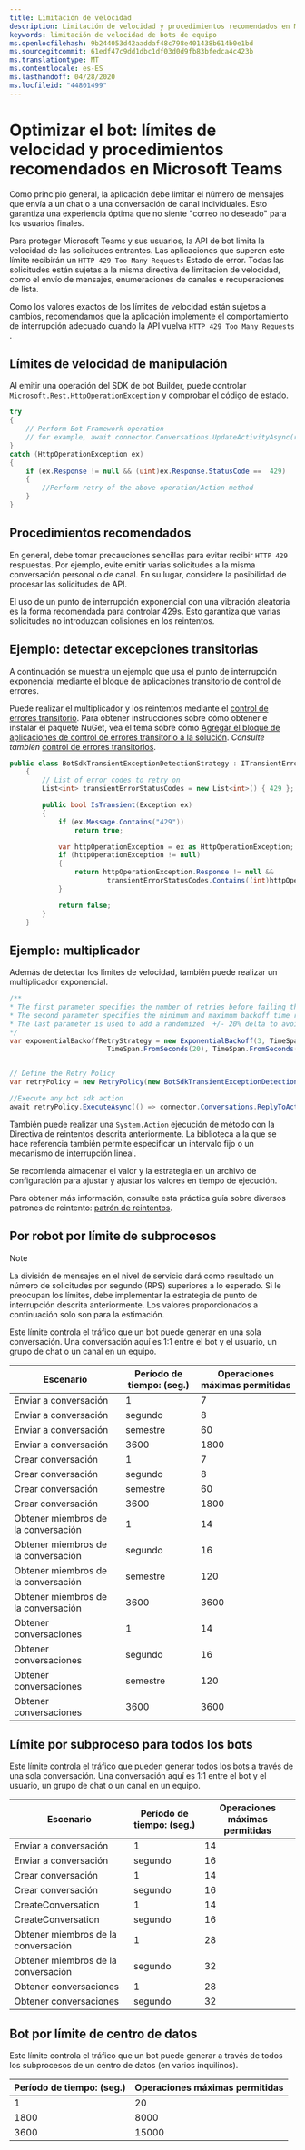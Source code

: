 ```yaml
---
title: Limitación de velocidad
description: Limitación de velocidad y procedimientos recomendados en Microsoft Teams
keywords: limitación de velocidad de bots de equipo
ms.openlocfilehash: 9b244053d42aaddaf48c798e401438b614b0e1bd
ms.sourcegitcommit: 61edf47c9dd1dbc1df03d0d9fb83bfedca4c423b
ms.translationtype: MT
ms.contentlocale: es-ES
ms.lasthandoff: 04/28/2020
ms.locfileid: "44801499"
---
```

# <a name="optimize-your-bot-rate-limiting-and-best-practices-in-microsoft-teams"></a>Optimizar el bot: límites de velocidad y procedimientos recomendados en Microsoft Teams

Como principio general, la aplicación debe limitar el número de mensajes que envía a un chat o a una conversación de canal individuales. Esto garantiza una experiencia óptima que no siente "correo no deseado" para los usuarios finales.

Para proteger Microsoft Teams y sus usuarios, la API de bot limita la velocidad de las solicitudes entrantes. Las aplicaciones que superen este límite recibirán un `HTTP 429 Too Many Requests` Estado de error. Todas las solicitudes están sujetas a la misma directiva de limitación de velocidad, como el envío de mensajes, enumeraciones de canales e recuperaciones de lista.

Como los valores exactos de los límites de velocidad están sujetos a cambios, recomendamos que la aplicación implemente el comportamiento de interrupción adecuado cuando la API vuelva `HTTP 429 Too Many Requests` .

## <a name="handling-rate-limits"></a>Límites de velocidad de manipulación

Al emitir una operación del SDK de bot Builder, puede controlar `Microsoft.Rest.HttpOperationException` y comprobar el código de estado.

```csharp
try
{
    // Perform Bot Framework operation
    // for example, await connector.Conversations.UpdateActivityAsync(reply);
}
catch (HttpOperationException ex)
{
    if (ex.Response != null && (uint)ex.Response.StatusCode ==  429)
    {
        //Perform retry of the above operation/Action method
    }
}
```

## <a name="best-practices"></a>Procedimientos recomendados

En general, debe tomar precauciones sencillas para evitar recibir `HTTP 429` respuestas. Por ejemplo, evite emitir varias solicitudes a la misma conversación personal o de canal. En su lugar, considere la posibilidad de procesar las solicitudes de API.

El uso de un punto de interrupción exponencial con una vibración aleatoria es la forma recomendada para controlar 429s. Esto garantiza que varias solicitudes no introduzcan colisiones en los reintentos.

## <a name="example-detecting-transient-exceptions"></a>Ejemplo: detectar excepciones transitorias

A continuación se muestra un ejemplo que usa el punto de interrupción exponencial mediante el bloque de aplicaciones transitorio de control de errores.

Puede realizar el multiplicador y los reintentos mediante el [control de errores transitorio](/previous-versions/msp-n-p/hh675232%28v%3dpandp.10%29). Para obtener instrucciones sobre cómo obtener e instalar el paquete NuGet, vea el tema sobre cómo [Agregar el bloque de aplicaciones de control de errores transitorio a la solución](/previous-versions/msp-n-p/dn440719(v=pandp.60)?redirectedfrom=MSDN). *Consulte también* [control de errores transitorios](/azure/architecture/best-practices/transient-faults).

```csharp
public class BotSdkTransientExceptionDetectionStrategy : ITransientErrorDetectionStrategy
    {
        // List of error codes to retry on
        List<int> transientErrorStatusCodes = new List<int>() { 429 };

        public bool IsTransient(Exception ex)
        {
            if (ex.Message.Contains("429"))
                return true;

            var httpOperationException = ex as HttpOperationException;
            if (httpOperationException != null)
            {
                return httpOperationException.Response != null &&
                        transientErrorStatusCodes.Contains((int)httpOperationException.Response.StatusCode);
            }

            return false;
        }
    }
```

## <a name="example-backoff"></a>Ejemplo: multiplicador

Además de detectar los límites de velocidad, también puede realizar un multiplicador exponencial.

```csharp
/**
* The first parameter specifies the number of retries before failing the operation.
* The second parameter specifies the minimum and maximum backoff time respectively.
* The last parameter is used to add a randomized  +/- 20% delta to avoid numerous clients retrying simultaneously.
*/
var exponentialBackoffRetryStrategy = new ExponentialBackoff(3, TimeSpan.FromSeconds(2),
                        TimeSpan.FromSeconds(20), TimeSpan.FromSeconds(1));


// Define the Retry Policy
var retryPolicy = new RetryPolicy(new BotSdkTransientExceptionDetectionStrategy(), exponentialBackoffRetryStrategy);

//Execute any bot sdk action
await retryPolicy.ExecuteAsync(() => connector.Conversations.ReplyToActivityAsync( (Activity)reply) ).ConfigureAwait(false);
```

También puede realizar una `System.Action` ejecución de método con la Directiva de reintentos descrita anteriormente. La biblioteca a la que se hace referencia también permite especificar un intervalo fijo o un mecanismo de interrupción lineal.

Se recomienda almacenar el valor y la estrategia en un archivo de configuración para ajustar y ajustar los valores en tiempo de ejecución.

Para obtener más información, consulte esta práctica guía sobre diversos patrones de reintento: [patrón de reintentos](/azure/architecture/patterns/retry).

## <a name="per-bot-per-thread-limit"></a>Por robot por límite de subprocesos

>[!NOTE]
>La división de mensajes en el nivel de servicio dará como resultado un número de solicitudes por segundo (RPS) superiores a lo esperado. Si le preocupan los límites, debe implementar la estrategia de punto de interrupción descrita anteriormente. Los valores proporcionados a continuación solo son para la estimación.

Este límite controla el tráfico que un bot puede generar en una sola conversación. Una conversación aquí es 1:1 entre el bot y el usuario, un grupo de chat o un canal en un equipo.

| **Escenario** | **Período de tiempo: (seg.)** | **Operaciones máximas permitidas** |
| --- | --- | --- |
| Enviar a conversación | 1  | 7  |
| Enviar a conversación | segundo | 8  |
| Enviar a conversación | semestre | 60 |
| Enviar a conversación | 3600 | 1800 |
| Crear conversación | 1  | 7  |
| Crear conversación | segundo | 8  |
| Crear conversación | semestre | 60 |
| Crear conversación | 3600 | 1800 |
| Obtener miembros de la conversación| 1  | 14  |
| Obtener miembros de la conversación| segundo | 16  |
| Obtener miembros de la conversación| semestre | 120 |
| Obtener miembros de la conversación| 3600 | 3600 |
| Obtener conversaciones | 1  | 14  |
| Obtener conversaciones | segundo | 16  |
| Obtener conversaciones | semestre | 120 |
| Obtener conversaciones | 3600 | 3600 |

## <a name="per-thread-limit-for-all-bots"></a>Límite por subproceso para todos los bots

Este límite controla el tráfico que pueden generar todos los bots a través de una sola conversación. Una conversación aquí es 1:1 entre el bot y el usuario, un grupo de chat o un canal en un equipo.

| **Escenario** | **Período de tiempo: (seg.)** | **Operaciones máximas permitidas** |
| --- | --- | --- |
| Enviar a conversación | 1  | 14  |
| Enviar a conversación | segundo | 16  |
| Crear conversación | 1  | 14  |
| Crear conversación | segundo | 16  |
| CreateConversation| 1  | 14  |
| CreateConversation| segundo | 16  |
| Obtener miembros de la conversación| 1  | 28 |
| Obtener miembros de la conversación| segundo | 32 |
| Obtener conversaciones | 1  | 28 |
| Obtener conversaciones | segundo | 32 |

## <a name="bot-per-data-center-limit"></a>Bot por límite de centro de datos

Este límite controla el tráfico que un bot puede generar a través de todos los subprocesos de un centro de datos (en varios inquilinos).

|**Período de tiempo: (seg.)** | **Operaciones máximas permitidas** |
| --- | --- |
| 1  | 20 |
| 1800 | 8000 |
| 3600 | 15000 |

